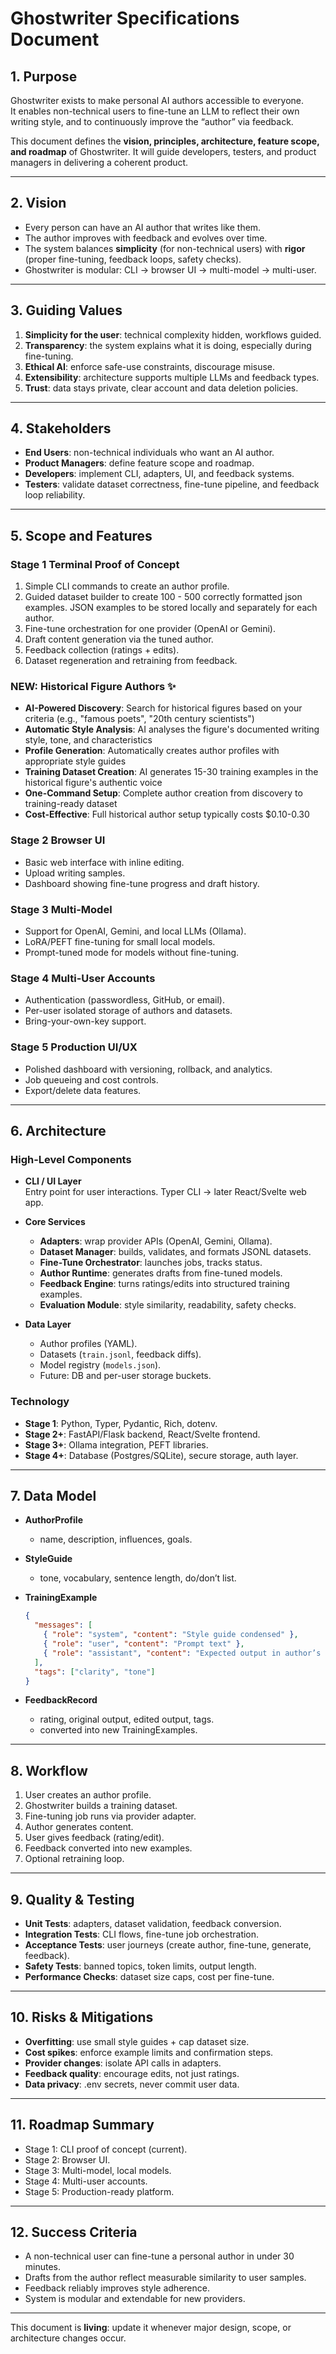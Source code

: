 # Ghostwriter Specifications Document

## 1. Purpose

Ghostwriter exists to make personal AI authors accessible to everyone.  
It enables non-technical users to fine-tune an LLM to reflect their own writing style, and to continuously improve the “author” via feedback.

This document defines the **vision, principles, architecture, feature scope, and roadmap** of Ghostwriter. It will guide developers, testers, and product managers in delivering a coherent product.

---

## 2. Vision

- Every person can have an AI author that writes like them.
- The author improves with feedback and evolves over time.
- The system balances **simplicity** (for non-technical users) with **rigor** (proper fine-tuning, feedback loops, safety checks).
- Ghostwriter is modular: CLI → browser UI → multi-model → multi-user.

---

## 3. Guiding Values

1. **Simplicity for the user**: technical complexity hidden, workflows guided.
2. **Transparency**: the system explains what it is doing, especially during fine-tuning.
3. **Ethical AI**: enforce safe-use constraints, discourage misuse.
4. **Extensibility**: architecture supports multiple LLMs and feedback types.
5. **Trust**: data stays private, clear account and data deletion policies.

---

## 4. Stakeholders

- **End Users**: non-technical individuals who want an AI author.
- **Product Managers**: define feature scope and roadmap.
- **Developers**: implement CLI, adapters, UI, and feedback systems.
- **Testers**: validate dataset correctness, fine-tune pipeline, and feedback loop reliability.

---

## 5. Scope and Features

### Stage 1 Terminal Proof of Concept

1. Simple CLI commands to create an author profile.
2. Guided dataset builder to create 100 - 500 correctly formatted json examples. JSON examples to be stored locally and separately for each author.
3. Fine-tune orchestration for one provider (OpenAI or Gemini).
4. Draft content generation via the tuned author.
5. Feedback collection (ratings + edits).
6. Dataset regeneration and retraining from feedback.

### NEW: Historical Figure Authors ✨

- **AI-Powered Discovery**: Search for historical figures based on your criteria (e.g., "famous poets", "20th century scientists")
- **Automatic Style Analysis**: AI analyses the figure's documented writing style, tone, and characteristics
- **Profile Generation**: Automatically creates author profiles with appropriate style guides
- **Training Dataset Creation**: AI generates 15-30 training examples in the historical figure's authentic voice
- **One-Command Setup**: Complete author creation from discovery to training-ready dataset
- **Cost-Effective**: Full historical author setup typically costs $0.10-0.30

### Stage 2 Browser UI

- Basic web interface with inline editing.
- Upload writing samples.
- Dashboard showing fine-tune progress and draft history.

### Stage 3 Multi-Model

- Support for OpenAI, Gemini, and local LLMs (Ollama).
- LoRA/PEFT fine-tuning for small local models.
- Prompt-tuned mode for models without fine-tuning.

### Stage 4 Multi-User Accounts

- Authentication (passwordless, GitHub, or email).
- Per-user isolated storage of authors and datasets.
- Bring-your-own-key support.

### Stage 5 Production UI/UX

- Polished dashboard with versioning, rollback, and analytics.
- Job queueing and cost controls.
- Export/delete data features.

---

## 6. Architecture

### High-Level Components

- **CLI / UI Layer**  
  Entry point for user interactions. Typer CLI → later React/Svelte web app.

- **Core Services**

  - **Adapters**: wrap provider APIs (OpenAI, Gemini, Ollama).
  - **Dataset Manager**: builds, validates, and formats JSONL datasets.
  - **Fine-Tune Orchestrator**: launches jobs, tracks status.
  - **Author Runtime**: generates drafts from fine-tuned models.
  - **Feedback Engine**: turns ratings/edits into structured training examples.
  - **Evaluation Module**: style similarity, readability, safety checks.

- **Data Layer**
  - Author profiles (YAML).
  - Datasets (`train.jsonl`, feedback diffs).
  - Model registry (`models.json`).
  - Future: DB and per-user storage buckets.

### Technology

- **Stage 1**: Python, Typer, Pydantic, Rich, dotenv.
- **Stage 2+**: FastAPI/Flask backend, React/Svelte frontend.
- **Stage 3+**: Ollama integration, PEFT libraries.
- **Stage 4+**: Database (Postgres/SQLite), secure storage, auth layer.

---

## 7. Data Model

- **AuthorProfile**

  - name, description, influences, goals.

- **StyleGuide**

  - tone, vocabulary, sentence length, do/don’t list.

- **TrainingExample**

  ```json
  {
    "messages": [
      { "role": "system", "content": "Style guide condensed" },
      { "role": "user", "content": "Prompt text" },
      { "role": "assistant", "content": "Expected output in author’s style" }
    ],
    "tags": ["clarity", "tone"]
  }
  ```

- **FeedbackRecord**
  - rating, original output, edited output, tags.
  - converted into new TrainingExamples.

---

## 8. Workflow

1. User creates an author profile.
2. Ghostwriter builds a training dataset.
3. Fine-tuning job runs via provider adapter.
4. Author generates content.
5. User gives feedback (rating/edit).
6. Feedback converted into new examples.
7. Optional retraining loop.

---

## 9. Quality & Testing

- **Unit Tests**: adapters, dataset validation, feedback conversion.
- **Integration Tests**: CLI flows, fine-tune job orchestration.
- **Acceptance Tests**: user journeys (create author, fine-tune, generate, feedback).
- **Safety Tests**: banned topics, token limits, output length.
- **Performance Checks**: dataset size caps, cost per fine-tune.

---

## 10. Risks & Mitigations

- **Overfitting**: use small style guides + cap dataset size.
- **Cost spikes**: enforce example limits and confirmation steps.
- **Provider changes**: isolate API calls in adapters.
- **Feedback quality**: encourage edits, not just ratings.
- **Data privacy**: .env secrets, never commit user data.

---

## 11. Roadmap Summary

- Stage 1: CLI proof of concept (current).
- Stage 2: Browser UI.
- Stage 3: Multi-model, local models.
- Stage 4: Multi-user accounts.
- Stage 5: Production-ready platform.

---

## 12. Success Criteria

- A non-technical user can fine-tune a personal author in under 30 minutes.
- Drafts from the author reflect measurable similarity to user samples.
- Feedback reliably improves style adherence.
- System is modular and extendable for new providers.

---

This document is **living**: update it whenever major design, scope, or architecture changes occur.
